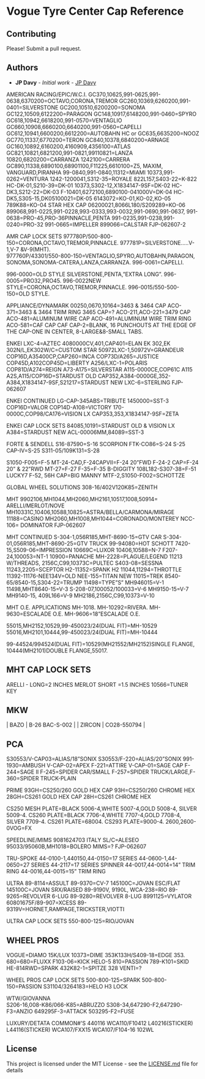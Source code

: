 # Vogue Tyre Center Cap Reference

## Contributing

Please! Submit a pull request.

## Authors

* **JP Davy** - *Initial work* - [JP Davy](https://github.com/jp-davy)




AMERICAN RACING/EPIC/W.C.I.
GC370,10625,991-0625,991-0638,6370200=OCTAVO,CORONA,TREMOR
GC260,10369,6260200,991-0401=SILVERSTONE
GC200,10510,6200200=SONOMA
GC122,10509,6122200=PARAGON
GC148,10917,6148200,991-0460=SPYRO
GC618,10942,6618200,991-0570=VENTAGLIO
GC660,10908,6660200,6640200,991-0560=CAPELLI
GC612,10941,6600200,6612200=AUTOBAHN
HC or GC635,6635200=NOOZ
GC770,11337,6770200=TERON
GC840,10378,6840200=ARNAGE
GC160,10892,6160200,4160909,4356100=ATLAS
GC821,10821,6821200,991-0821,99110821=LANZA
10820,6820200=CARRANZA
1242100=CARRERA
GC890,11338,6890100,68901100,F11225,6610100=Z5, MAXIM,
VANGUARD,PIRANHA
99-0840,991-0840,11312=MIAMI
10373,991-0262=VENTURA
1242-1200041,S312-35=ROYALE
822L157,S403-22=K-822
HC-DK-01,S210-39=DK-01
10373,S302-12,X1834147-9SF=DK-02
HC-DK3,S212-22=DK-03
F-10401,6272100,6890100-041000V=DK-04
HC-DK5,S305-15,DK05100021=DK-05
6143072=KO-01,KO-02,KO-05
789K88=KO-04 STAR HEX CAP
06200021,8066L180/S209289=KO-06
899068,991-0225,991-0228,993-0333,993-0032,991-0690,991-0637,
991-0638=PRO-45,PRO-36PINNACLE,PENTA
991-0235,991-0238,991-0240=PRO-32
991-0665=IMPELLER
899066=CALSTAR
                                                                                                          FJP-062607-2


AMR CAP LOCK SETS
977780P/500-800-150=CORONA,OCTAVO,TREMOR,PINNACLE.
977781P=SILVERSTONE.....V-1,V-7 &V-9(MHT).	
977760P/43301/550-800-150=VENTAGLIO,SPYRO,AUTOBAHN,PARAGON,
SONOMA,SONOMA-CATERA,LANZA,CARRANZA.
996-0061=CAPELLI.

996-0000=OLD STYLE SILVERSTONE,PENTA,”EXTRA LONG”.
996-0005=PRO32,PRO45.
996-0022NEW STYLE=CORONA,OCTAVO,TREMOR,PINNACLE.
996-0015/550-500-150=OLD STYLE.

APPLIANCE/DYNAMARK
00250,0670,10164=3463 & 3464 CAP
ACO-371=3463 & 3464 TRIM RING
3465 CAP=?
ACO-211,ACO-221=3479 CAP
ACO-481=ALUMINUM WIRE CAP
ACO-491=ALUMINUM WIRE TRIM RING
ACO-581=CAF CAP
CAF CAP-2=BLANK, 16 PUNCHOUTS AT THE EDGE OF THE CAP-ONE IN CENTER, 8-LARGE&8-SMALL TABS.

ENKEI
LXC-4=AZTEC
4080000CV,401,CAP401=ELAN
EK 302,EK 302N/L,EK302W/C=CUSTOM STAR
50972LXC-1,50972V=GRANDEUR
COP16D,A35400CP,CAP260=INCA
COP73D/A265=JUSTICE
COP45D,A102COP45D=LIBERTY
A256/LXC-1=POLARIS
COP81D/A274=REIGN
A73-A175=SILVERSTAR
A115-0000CE,COP61C A115 A2S,A115/COP16D=STARDUST OLD
CAP352,A384-0000GE,352-A384,X1834147-9SF,S21217=STARDUST NEW
LXC-6=STERLING
                                                                                                              FJP-062607

ENKEI CONTINUED
LG-CAP-345ABS=TRIBUTE
1450000=SST-3
COP16D=VALOR
COP14D-A108=VICTORY
170-0000C,COP98/CA176=VISION LX
CAP353,353,X1834147-9SF=ZETA

ENKEI CAP LOCK SETS
84085,10191=STARDUST OLD & VISION LX
A384=STARDUST NEW
ACL-00006MM,84089=SST-3

FORTE & SENDELL
S16-87590=S-16 SCORPION
FTK-CO86=S-24
S-25 CAP-IV=S-25
S311-05/109K131=S-28

S1050-F005=F-5
MT-24-CAD,F-24CAPVII=F-24 20”FWD
F-24-2 CAP=F-24 20” & 22”RWD
MT-27=F-27
F-35=F-35 B-DIGGITY
108L182-S307-38=F-51 LUCKY7
F-52, 56H CAP=BIG MANNY
MTF-2,S1050-F002=SCHOTTZE

GLOBAL WHEEL SOLUTIONS
308-16/402V120K85=ZENITH

MHT
9902106,MH1044,MH2060,MH2161,10517,1008,50914=     ARELLI/MERLOT/NOVE
MH10331C,10406,10588,10825=ASTRA/BELLA/CARMONA/MIRAGE 
11188=CASINO
MH2060,MH1008,MH1044=CORONADO/MONTEREY
NCC-106= DOMINATOR                                                               FJP-062607

MHT CONTINUED
S-304-1,056R185,MHT-8690-15=GTV CAR
S-304-01,056R185,MHT-8690-25=GTV TRUCK
99-94080=HOT SCHOTT
7420-15,S509-06=IMPRESSION
10669C=LUXOR
10406,10588=N-7
F207-24,100053=NT-1
10900=PANACHE
MH-2228=PLAGUE/LEGEND
11213 W/THREADS, 2156C,C99,10373C=PULTEC
S403-08=SESSNA
11243,2205=SCEPTOR
H2-11352=SPANK H2
11044,11294=THROTTLE
11392-11176-NEE134V=OLD  NEE-155=TITAN NEW
11015=TREK
8540-65/8540-15,S304-22=TRUMP
11498=TYPE”S”
MH946015=V-1
11498,MHT8640-15=V-3
S-208-07,100052/100033=V-6
MH9150-15=V-7
MH9140-15, 409L166=V-9
MH2186,2156C,C99,10373=V-10

MHT O.E. APPLICATIONS
MH-1018.
MH-10292=RIVERA.
MH-9630=ESCALADE O.E.
MH-9606=18”ESCALADE O.E.

55015,MH2152,10529,99-450023/24(DUAL FIT)=MH-10529
55016,MH2101,10444,99-450023/24(DUAL FIT)=MH-10444

99-44524/994524(DUAL FIT)=10529(MH21552/MH2152)SINGLE FLANGE,
10444(MH2101)DOUBLE FLANGE,55017.

## MHT CAP LOCK SETS
ARELLI - LONG=2 INCHES
MERLOT SHORT =1.5 INCHES
10566=TUNER KEY

## MKW
| BAZO | B-26 BAC-S-002 |
| ZIRCON | CO28-550794 |

## PCA
S30553/V-CAP03=ALIAS/18”SONIX
S30553/F-220=ALIAS/20”SONIX
991-1930=AMBUSH
V-CAP-02=APEX
F-221=ATTIRE
V-CAP-01=SAGE
CAP F-244=SAGE II
F-245=SPIDER CAR/SMALL
F-257=SPIDER TRUCK/LARGE,F-360=SPIDER TRUCK-PLAIN

PRIME
93GH=CS250/260 GOLD HEX CAP
93H=CS250/260 CHROME HEX
28GH=CS261 GOLD HEX CAP
28H=CS261 CHROME HEX

CS250 MESH PLATE=BLACK 5006-4,WHITE 5007-4,GOLD 5008-4,
SILVER 5009-4.
CS260 PLATE=BLACK 7706-4,WHITE 7707-4,GOLD 7708-4,
SILVER 7709-4.
CS261 PLATE=68004.
CS293 PLATE=9000-4.
2600,2600-0VOG=FX

SPEEDLINE/MIMS
9081624703 ITALY SL/C=ALESEO
95033/95060B,MH1018=BOLERO
MIMS=?
                                                                                                            FJP-062607 
                                                                                                              
TRU-SPOKE
44-0100-1,440150,44-0150=17 SERIES
44-0600-1,44-0650=27 SERIES
44-2117=17 SERIES SPINNER
44-0017,44-0014=14” TRIM RING
44-0016,44-0015=15” TRIM RING

ULTRA
89-8114=ASSULT
89-9370=CV-7
145100C=JOVAN ESC/FLAT
145100C=JOVAN SRX/RAISED
89-9190V, 9190L, WCA-238=RIO
89-9265=REVOLVER 6-LUG
89-9280=REVOLVER 8-LUG
8991125=VYLATOR
60801675F/89-907=XCESS
89-9319V=HORNET,RAMPAGE,TRICKSTER,VIOTTI

ULTRA CAP LOCK SETS
550-800-125=RIO/JOVAN

## WHEEL PROS
VOGUE=DIAMO 15K/LUX
10373=DIME
353K133H/S409-18=EDGE 353.
680=680=FLUXX
F103-06=KICK
HELO-5 810=PASSION
789-K101=SKID
HE-814RWD=SPARK
432K82-1=SPITZE 328
VENTI=?

WHEEL PROS CAP LOCK SETS
500-800-125=SPARK
500-800-150=PASSION
S31104/3264183=HELO H3 LOCK 

WTW/GIOVANNA	
S206-16,008-K86/066-K85=ABRUZZO
S308-34,647290-F2,647290-F3=ANZIO
649295F-3=ATTACK
503295-F2=FUSE
	
LUXURY/DETATA COMMON#'S
440116
WCA110/F10412
L40216(STICKER)
L44116(STICKER)
WCA107/FXX15
WCA107/F104-16
102WL



## License

This project is licensed under the MIT License - see the [LICENSE.md](LICENSE.md) file for details



